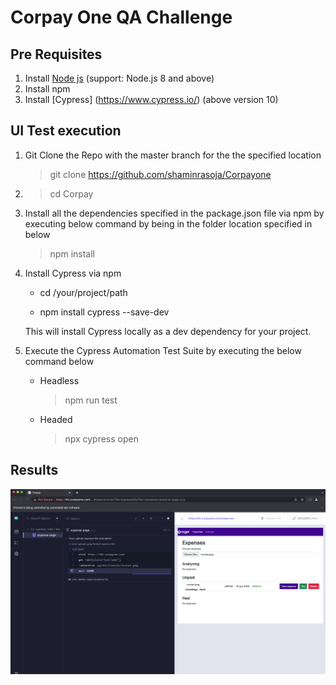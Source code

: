 # Corpay One QA Challenge

## Pre Requisites
1. Install [Node js](https://nodejs.org/en/download/) (support: Node.js 8 and above)
2. Install npm
3. Install [Cypress] (https://www.cypress.io/) (above version 10)

## UI Test execution

1. Git Clone the Repo with the master branch for the the specified location
    >git clone https://github.com/shaminrasoja/Corpayone
    
2. >cd Corpay 

3. Install all the dependencies specified in the package.json file via npm by executing below command by being in the folder location specified in below
    > npm install
    
4. Install Cypress via npm

    * cd /your/project/path

    * npm install cypress --save-dev
    
   This will install Cypress locally as a dev dependency for your project.

5. Execute the Cypress Automation Test Suite by executing the below command below
    * Headless
        > npm run test
    * Headed
        > npx cypress open
        
## Results
![alt text](https://github.com/shaminrasoja/Corpayone/blob/master/results.png)
